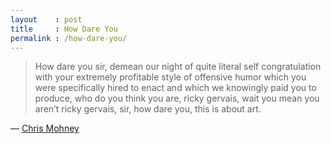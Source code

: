 ```yaml
---
layout    : post
title     : How Dare You
permalink : /how-dare-you/
---
```


> How dare you sir, demean our night of quite literal self congratulation with
> your extremely profitable style of offensive humor which you were specifically
> hired to enact and which we knowingly paid you to produce, who do you think
> you are, ricky gervais, wait you mean you aren’t ricky gervais, sir, how dare
> you, this is about art.

&mdash; [Chris Mohney](http://chrismohney.com/post/43985917450/how-dare-you-sir)
